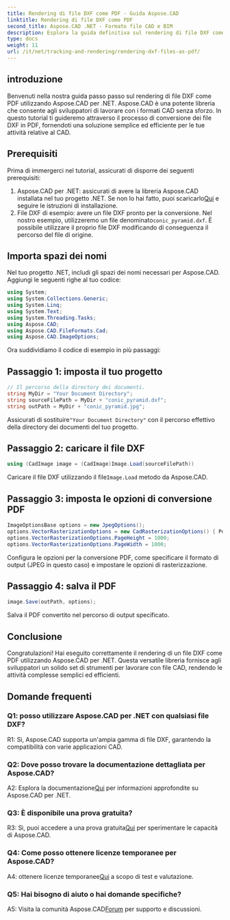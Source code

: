 ```yaml
---
title: Rendering di file DXF come PDF - Guida Aspose.CAD
linktitle: Rendering di file DXF come PDF
second_title: Aspose.CAD .NET - Formato file CAD e BIM
description: Esplora la guida definitiva sul rendering di file DXF come PDF utilizzando Aspose.CAD per .NET. Converti facilmente file CAD con il nostro tutorial passo passo.
type: docs
weight: 11
url: /it/net/tracking-and-rendering/rendering-dxf-files-as-pdf/
---
```

## introduzione

Benvenuti nella nostra guida passo passo sul rendering di file DXF come PDF utilizzando Aspose.CAD per .NET. Aspose.CAD è una potente libreria che consente agli sviluppatori di lavorare con i formati CAD senza sforzo. In questo tutorial ti guideremo attraverso il processo di conversione dei file DXF in PDF, fornendoti una soluzione semplice ed efficiente per le tue attività relative al CAD.

## Prerequisiti

Prima di immergerci nel tutorial, assicurati di disporre dei seguenti prerequisiti:
1.  Aspose.CAD per .NET: assicurati di avere la libreria Aspose.CAD installata nel tuo progetto .NET. Se non lo hai fatto, puoi scaricarlo[Qui](https://releases.aspose.com/cad/net/) e seguire le istruzioni di installazione.
2.  File DXF di esempio: avere un file DXF pronto per la conversione. Nel nostro esempio, utilizzeremo un file denominato`conic_pyramid.dxf`. È possibile utilizzare il proprio file DXF modificando di conseguenza il percorso del file di origine.

## Importa spazi dei nomi

Nel tuo progetto .NET, includi gli spazi dei nomi necessari per Aspose.CAD. Aggiungi le seguenti righe al tuo codice:

```csharp
using System;
using System.Collections.Generic;
using System.Linq;
using System.Text;
using System.Threading.Tasks;
using Aspose.CAD;
using Aspose.CAD.FileFormats.Cad;
using Aspose.CAD.ImageOptions;
```
Ora suddividiamo il codice di esempio in più passaggi:

## Passaggio 1: imposta il tuo progetto

```csharp
// Il percorso della directory dei documenti.
string MyDir = "Your Document Directory";
string sourceFilePath = MyDir + "conic_pyramid.dxf";
string outPath = MyDir + "conic_pyramid.jpg";
```
Assicurati di sostituire`"Your Document Directory"` con il percorso effettivo della directory dei documenti del tuo progetto.

## Passaggio 2: caricare il file DXF

```csharp
using (CadImage image = (CadImage)Image.Load(sourceFilePath))
```
 Caricare il file DXF utilizzando il file`Image.Load` metodo da Aspose.CAD.

## Passaggio 3: imposta le opzioni di conversione PDF

```csharp
ImageOptionsBase options = new JpegOptions();
options.VectorRasterizationOptions = new CadRasterizationOptions() { PdfProductLocation = MyDir };
options.VectorRasterizationOptions.PageHeight = 1000;
options.VectorRasterizationOptions.PageWidth = 1000;
```

Configura le opzioni per la conversione PDF, come specificare il formato di output (JPEG in questo caso) e impostare le opzioni di rasterizzazione.

## Passaggio 4: salva il PDF

```csharp
image.Save(outPath, options);
```

Salva il PDF convertito nel percorso di output specificato.

## Conclusione

Congratulazioni! Hai eseguito correttamente il rendering di un file DXF come PDF utilizzando Aspose.CAD per .NET. Questa versatile libreria fornisce agli sviluppatori un solido set di strumenti per lavorare con file CAD, rendendo le attività complesse semplici ed efficienti.

## Domande frequenti

### Q1: posso utilizzare Aspose.CAD per .NET con qualsiasi file DXF?

R1: Sì, Aspose.CAD supporta un'ampia gamma di file DXF, garantendo la compatibilità con varie applicazioni CAD.

### Q2: Dove posso trovare la documentazione dettagliata per Aspose.CAD?

 A2: Esplora la documentazione[Qui](https://reference.aspose.com/cad/net/) per informazioni approfondite su Aspose.CAD per .NET.

### Q3: È disponibile una prova gratuita?

 R3: Sì, puoi accedere a una prova gratuita[Qui](https://releases.aspose.com/) per sperimentare le capacità di Aspose.CAD.

### Q4: Come posso ottenere licenze temporanee per Aspose.CAD?

 A4: ottenere licenze temporanee[Qui](https://purchase.aspose.com/temporary-license/) a scopo di test e valutazione.

### Q5: Hai bisogno di aiuto o hai domande specifiche?

 A5: Visita la comunità Aspose.CAD[Forum](https://forum.aspose.com/c/cad/19) per supporto e discussioni.